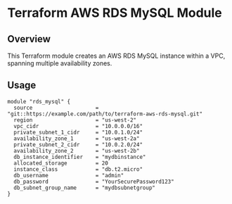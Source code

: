 # Terraform AWS RDS MySQL Module

## Overview

This Terraform module creates an AWS RDS MySQL instance within a VPC, spanning multiple availability zones.

## Usage

```hcl
module "rds_mysql" {
  source                    = "git::https://example.com/path/to/terraform-aws-rds-mysql.git"
  region                    = "us-west-2"
  vpc_cidr                  = "10.0.0.0/16"
  private_subnet_1_cidr     = "10.0.1.0/24"
  availability_zone_1       = "us-west-2a"
  private_subnet_2_cidr     = "10.0.2.0/24"
  availability_zone_2       = "us-west-2b"
  db_instance_identifier    = "mydbinstance"
  allocated_storage         = 20
  instance_class            = "db.t2.micro"
  db_username               = "admin"
  db_password               = "YourSecurePassword123"
  db_subnet_group_name      = "mydbsubnetgroup"
}
